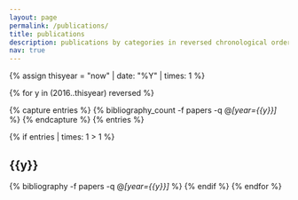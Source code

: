 ```yaml
---
layout: page
permalink: /publications/
title: publications
description: publications by categories in reversed chronological order. generated by jekyll-scholar.
nav: true
---
```


<div class="publications">

{% assign thisyear = "now" | date: "%Y" | times: 1 %}

<!-- Itterate on all page years -->
{% for y in (2016..thisyear) reversed %}
  <!-- fetch the number of objects for this year -->
  {% capture entries %}
  {% bibliography_count -f papers -q @*[year={{y}}]* %}
  {% endcapture %}
  {% entries %}
  <!-- check we have a bibliography thingy for this year -->
  {% if entries | times: 1 > 1 %}
    <!-- Create a year heading -->
    <h2 class="year">{{y}}</h2>
    <!-- create the bibliography card -->
    {% bibliography -f papers -q @*[year={{y}}]* %}
  {% endif %}
{% endfor %}

</div>
